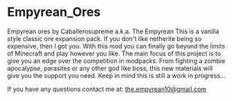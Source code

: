# Empyrean_Ores
Empyrean ores by Caballerosupreme a.k.a. The Empyrean
This is a vanilla style classic ore expansion pack.
If you don't like netherite being so expensive, then I got you.
With this mod you can finally go beyond the limits of Minecraft and play however you like.
The main focus of this project is to give you an edge over the competition in modpacks.
From fighting a zombie apocalypse, parasites or any other god like boss, this new materials
will give you the support you need.
Keep in mind this is still a work in progress...

If you have any questions contact me at:
the.empyrean10@gmail.com
